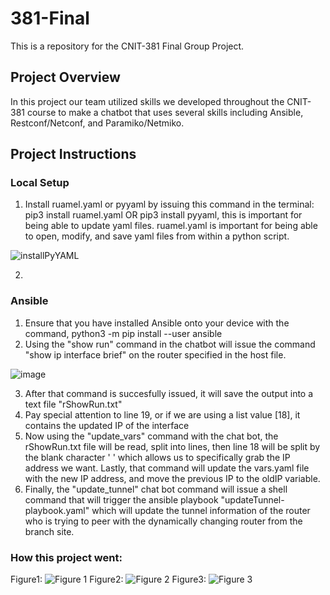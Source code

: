 # 381-Final
This is a repository for the CNIT-381 Final Group Project.

## Project Overview
In this project our team utilized skills we developed throughout the CNIT-381 course to make a chatbot that uses several skills including Ansible, Restconf/Netconf, and Paramiko/Netmiko.

## Project Instructions
### Local Setup
1.   Install ruamel.yaml or pyyaml by issuing this command in the terminal: pip3 install ruamel.yaml OR pip3 install pyyaml, this is important for being able to update yaml files. ruamel.yaml is important for being able to open, modify, and save yaml files from within a python script.

![installPyYAML](https://user-images.githubusercontent.com/99046455/204409091-39012aad-ea3a-404a-8c72-c99aaac3d527.png)

2.   

### Ansible
1.  Ensure that you have installed Ansible onto your device with the command, python3 -m pip install --user ansible
2.  Using the "show run" command in the chatbot will issue the command "show ip interface brief" on the router specified in the host file.

![image](https://user-images.githubusercontent.com/99046455/206268266-c02aac33-030f-45a2-b1b6-b890189674c5.png)

3. After that command is succesfully issued, it will save the output into a text file "rShowRun.txt"
4. Pay special attention to line 19, or if we are using a list value [18], it contains the updated IP of the interface
5. Now using the "update_vars" command with the chat bot, the rShowRun.txt file will be read, split into lines, then line 18 will be split by the blank character ' ' which allows us to specifically grab the IP address we want. Lastly, that command will update the vars.yaml file with the new IP address, and move the previous IP to the oldIP variable.
6. Finally, the "update_tunnel" chat bot command will issue a shell command that will trigger the ansible playbook "updateTunnel-playbook.yaml" which will update the tunnel information of the router who is trying to peer with the dynamically changing router from the branch site.





### How this project went:
Figure1:
![Figure 1](https://user-images.githubusercontent.com/99046455/201501598-fdb5c8c6-0902-48c5-8d79-f3acacf2e2b6.png)
Figure2:
![Figure 2](https://user-images.githubusercontent.com/99046455/201501600-b4b37d5f-a2fd-4a0d-b16f-7fe3e2b0f846.png)
Figure3:
![Figure 3](https://user-images.githubusercontent.com/99046455/201501730-9e92ac8c-5565-490a-b43e-2deee8c18a24.png)
